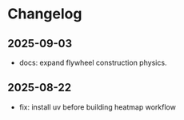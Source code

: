 # Changelog

## 2025-09-03
- docs: expand flywheel construction physics.

## 2025-08-22
- fix: install uv before building heatmap workflow
